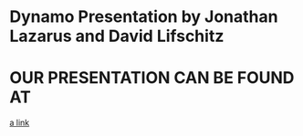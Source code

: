 # Dynamo Presentation by Jonathan Lazarus and David Lifschitz

# OUR PRESENTATION CAN BE FOUND AT 
[a link](youtube.com)
